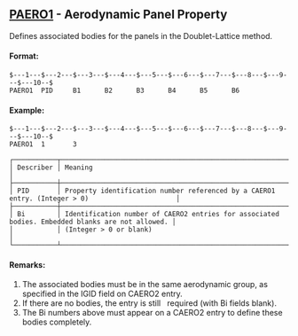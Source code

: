 ## [PAERO1](https://help.hexagonmi.com/bundle/MSC_Nastran_2022.4/page/Nastran_Combined_Book/qrg/bulkp/TOC.PAERO1.xhtml) - Aerodynamic Panel Property

Defines associated bodies for the panels in the Doublet-Lattice method.

#### Format:

```nastran
$---1---$---2---$---3---$---4---$---5---$---6---$---7---$---8---$---9---$---10--$
PAERO1  PID     B1      B2      B3      B4      B5      B6                      
```

#### Example:

```nastran
$---1---$---2---$---3---$---4---$---5---$---6---$---7---$---8---$---9---$---10--$
PAERO1  1       3                                                               
```

```text
┌───────────┬─────────────────────────────────────────────────────────────────────────────────────────────────┐
│ Describer │ Meaning                                                                                         │
├───────────┼─────────────────────────────────────────────────────────────────────────────────────────────────┤
│ PID       │ Property identification number referenced by a CAERO1 entry. (Integer > 0)                      │
├───────────┼─────────────────────────────────────────────────────────────────────────────────────────────────┤
│ Bi        │ Identification number of CAERO2 entries for associated bodies. Embedded blanks are not allowed. │
│           │ (Integer > 0 or blank)                                                                          │
└───────────┴─────────────────────────────────────────────────────────────────────────────────────────────────┘
```

#### Remarks:

1. The associated bodies must be in the same aerodynamic group, as specified in the IGID field on CAERO2 entry.
2. If there are no bodies, the entry is still   required (with Bi fields blank).
3. The Bi numbers above must appear on a CAERO2 entry to define these bodies completely.
